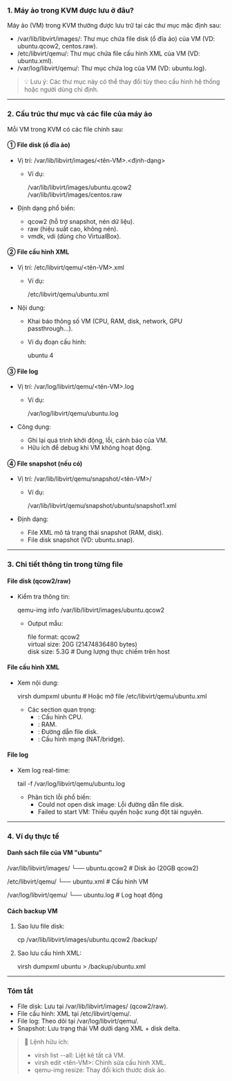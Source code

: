 ### 1. Máy ảo trong KVM được lưu ở đâu?
Máy ảo (VM) trong KVM thường được lưu trữ tại các thư mục mặc định sau:
- /var/lib/libvirt/images/: Thư mục chứa file disk (ổ đĩa ảo) của VM (VD: ubuntu.qcow2, centos.raw).
- /etc/libvirt/qemu/: Thư mục chứa file cấu hình XML của VM (VD: ubuntu.xml).
- /var/log/libvirt/qemu/: Thư mục chứa log của VM (VD: ubuntu.log).

> 💡 Lưu ý: Các thư mục này có thể thay đổi tùy theo cấu hình hệ thống hoặc người dùng chỉ định.

---

### 2. Cấu trúc thư mục và các file của máy ảo
Mỗi VM trong KVM có các file chính sau:

#### ① File disk (ổ đĩa ảo)
- Vị trí: /var/lib/libvirt/images/<tên-VM>.<định-dạng>  
  - Ví dụ:  
   
    /var/lib/libvirt/images/ubuntu.qcow2
    /var/lib/libvirt/images/centos.raw
    
- Định dạng phổ biến:  
  - qcow2 (hỗ trợ snapshot, nén dữ liệu).  
  - raw (hiệu suất cao, không nén).  
  - vmdk, vdi (dùng cho VirtualBox).  

#### ② File cấu hình XML
- Vị trí: /etc/libvirt/qemu/<tên-VM>.xml  
  - Ví dụ:  
   
    /etc/libvirt/qemu/ubuntu.xml
    
- Nội dung:  
  - Khai báo thông số VM (CPU, RAM, disk, network, GPU passthrough...).  
  - Ví dụ đoạn cấu hình:  
   
    <domain type='kvm'>
      <name>ubuntu</name>
      <memory unit='GiB'>4</memory>
      <disk type='file' device='disk'>
        <source file='/var/lib/libvirt/images/ubuntu.qcow2'/>
      </disk>
    </domain>
    
#### ③ File log
- Vị trí: /var/log/libvirt/qemu/<tên-VM>.log  
  - Ví dụ:  
   
    /var/log/libvirt/qemu/ubuntu.log
    
- Công dụng:  
  - Ghi lại quá trình khởi động, lỗi, cảnh báo của VM.  
  - Hữu ích để debug khi VM không hoạt động.  

#### ④ File snapshot (nếu có)
- Vị trí: /var/lib/libvirt/qemu/snapshot/<tên-VM>/  
  - Ví dụ:  
   
    /var/lib/libvirt/qemu/snapshot/ubuntu/snapshot1.xml
    
- Định dạng:  
  - File XML mô tả trạng thái snapshot (RAM, disk).  
  - File disk snapshot (VD: ubuntu.snap).  

---

### 3. Chi tiết thông tin trong từng file
#### File disk (qcow2/raw)
- Kiểm tra thông tin:  
 
  qemu-img info /var/lib/libvirt/images/ubuntu.qcow2
  
  - Output mẫu:  
   
    file format: qcow2  
    virtual size: 20G (21474836480 bytes)  
    disk size: 5.3G  # Dung lượng thực chiếm trên host  
    
#### File cấu hình XML
- Xem nội dung:  
 
  virsh dumpxml ubuntu  # Hoặc mở file /etc/libvirt/qemu/ubuntu.xml
  
  - Các section quan trọng:  
    - <cpu>: Cấu hình CPU.  
    - <memory>: RAM.  
    - <disk>: Đường dẫn file disk.  
    - <interface>: Cấu hình mạng (NAT/bridge).  

#### File log
- Xem log real-time:  
 
  tail -f /var/log/libvirt/qemu/ubuntu.log
  
  - Phân tích lỗi phổ biến:  
    - Could not open disk image: Lỗi đường dẫn file disk.  
    - Failed to start VM: Thiếu quyền hoặc xung đột tài nguyên.  

---

### 4. Ví dụ thực tế
#### Danh sách file của VM "ubuntu"
/var/lib/libvirt/images/
└── ubuntu.qcow2          # Disk ảo (20GB qcow2)

/etc/libvirt/qemu/
└── ubuntu.xml            # Cấu hình VM

/var/log/libvirt/qemu/
└── ubuntu.log            # Log hoạt động
#### Cách backup VM
1. Sao lưu file disk:  
  
   cp /var/lib/libvirt/images/ubuntu.qcow2 /backup/
   
2. Sao lưu cấu hình XML:  
  
   virsh dumpxml ubuntu > /backup/ubuntu.xml
   
---

### Tóm tắt
- File disk: Lưu tại /var/lib/libvirt/images/ (qcow2/raw).  
- File cấu hình: XML tại /etc/libvirt/qemu/.  
- File log: Theo dõi tại /var/log/libvirt/qemu/.  
- Snapshot: Lưu trạng thái VM dưới dạng XML + disk delta.  

> 📌 Lệnh hữu ích:  
> - virsh list --all: Liệt kê tất cả VM.  
> - virsh edit <tên-VM>: Chỉnh sửa cấu hình XML.  
> - qemu-img resize: Thay đổi kích thước disk ảo.